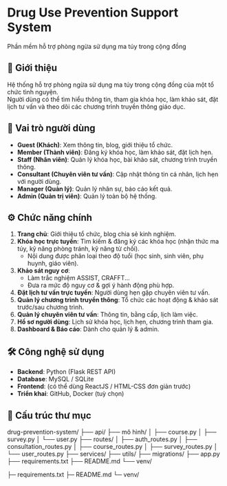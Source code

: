 # Drug Use Prevention Support System

Phần mềm hỗ trợ phòng ngừa sử dụng ma túy trong cộng đồng

## 🎯 Giới thiệu

Hệ thống hỗ trợ phòng ngừa sử dụng ma túy trong cộng đồng của một tổ chức tình nguyện.  
Người dùng có thể tìm hiểu thông tin, tham gia khóa học, làm khảo sát, đặt lịch tư vấn và theo dõi các chương trình truyền thông giáo dục.

## 👥 Vai trò người dùng

- **Guest (Khách)**: Xem thông tin, blog, giới thiệu tổ chức.
- **Member (Thành viên)**: Đăng ký khóa học, làm khảo sát, đặt lịch hẹn.
- **Staff (Nhân viên)**: Quản lý khóa học, bài khảo sát, chương trình truyền thông.
- **Consultant (Chuyên viên tư vấn)**: Cập nhật thông tin cá nhân, lịch hẹn với người dùng.
- **Manager (Quản lý)**: Quản lý nhân sự, báo cáo kết quả.
- **Admin (Quản trị viên)**: Quản lý toàn bộ hệ thống.

## ⚙️ Chức năng chính

1. **Trang chủ**: Giới thiệu tổ chức, blog chia sẻ kinh nghiệm.
2. **Khóa học trực tuyến**: Tìm kiếm & đăng ký các khóa học (nhận thức ma túy, kỹ năng phòng tránh, kỹ năng từ chối).
   - Nội dung được phân loại theo độ tuổi (học sinh, sinh viên, phụ huynh, giáo viên).
3. **Khảo sát nguy cơ**:
   - Làm trắc nghiệm ASSIST, CRAFFT...
   - Đưa ra mức độ nguy cơ & gợi ý hành động phù hợp.
4. **Đặt lịch tư vấn trực tuyến**: Người dùng hẹn gặp chuyên viên tư vấn.
5. **Quản lý chương trình truyền thông**: Tổ chức các hoạt động & khảo sát trước/sau chương trình.
6. **Quản lý chuyên viên tư vấn**: Thông tin, bằng cấp, lịch làm việc.
7. **Hồ sơ người dùng**: Lịch sử khóa học, lịch hẹn, chương trình tham gia.
8. **Dashboard & Báo cáo**: Dành cho quản lý & admin.

## 🛠️ Công nghệ sử dụng

- **Backend**: Python (Flask REST API)
- **Database**: MySQL / SQLite
- **Frontend**: (có thể dùng ReactJS / HTML-CSS đơn giản trước)
- **Triển khai**: GitHub, Docker (tuỳ chọn)

## 📂 Cấu trúc thư mục

drug-prevention-system/
├── api/
├── mô hình/
│   ├── course.py
│   ├── survey.py
│   └── user.py
├── routes/
│   ├── auth_routes.py
│   ├── consultation_routes.py
│   ├── course_routes.py
│   ├── survey_routes.py
│   └── user_routes.py
├── services/
├── utils/
├── migrations/
├── app.py
├── requirements.txt
├── README.md
└── venv/

├─ requirements.txt
├─ README.md
└─ venv/
